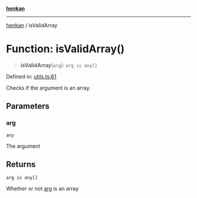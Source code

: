 [**henkan**](../README.md)

***

[henkan](../README.md) / isValidArray

# Function: isValidArray()

> **isValidArray**(`arg`): `arg is any[]`

Defined in: [utils.ts:61](https://github.com/Ronokof/Henkan/blob/a8409ff59a4d15090def2ea20c6de370a8a9f4b3/src/utils.ts#L61)

Checks if the argument is an array.

## Parameters

### arg

`any`

The argument

## Returns

`arg is any[]`

Whether or not [arg](#isvalidarray) is an array
